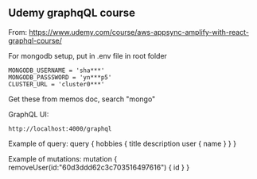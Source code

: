 ## Udemy graphqQL course
From: https://www.udemy.com/course/aws-appsync-amplify-with-react-graphql-course/

For mongodb setup, put in .env file in root folder
```
MONGODB_USERNAME = 'sha***'
MONGODB_PASSSWORD = 'yn***p5'
CLUSTER_URL = 'cluster0***'
```
Get these from memos doc, search "mongo"

GraphQL UI:
```
http://localhost:4000/graphql
```

Example of query:
query {
    hobbies {
        title
        description
        user {
            name
        }
    }
}

Example of mutations:
mutation {
    removeUser(id:"60d3ddd62c3c703516497616") {
        id
    }
}

